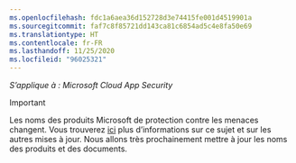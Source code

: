 ```yaml
---
ms.openlocfilehash: fdc1a6aea36d152728d3e74415fe001d4519901a
ms.sourcegitcommit: faf7c8f85721dd143ca81c6854ad5c4e8fa50e69
ms.translationtype: HT
ms.contentlocale: fr-FR
ms.lasthandoff: 11/25/2020
ms.locfileid: "96025321"
---
```

*S’applique à : Microsoft Cloud App Security*

> [!IMPORTANT]
>
> Les noms des produits Microsoft de protection contre les menaces changent. Vous trouverez [ici](https://www.microsoft.com/security/blog/?p=91813) plus d’informations sur ce sujet et sur les autres mises à jour. Nous allons très prochainement mettre à jour les noms des produits et des documents.
